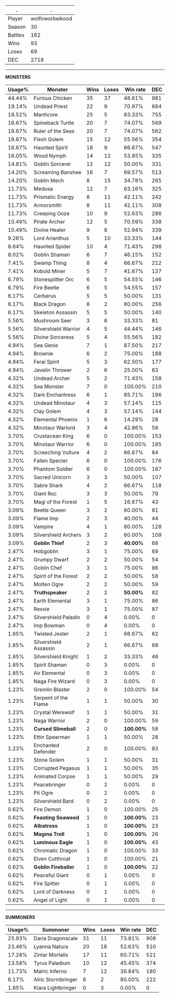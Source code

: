 .|.
|-|-
Player|wolfnworbeikood
Season|30
Battles|162
Wins|93
Loses|69
DEC|2718

---
**MONSTERS**

Usage%|Monster|Wins|Loses|Win rate|DEC|
-|-|-|-|-|-|
44.44%|Furious Chicken|35|37|48.61%|981|
19.14%|Undead Priest|22|9|70.97%|684|
18.52%|Manticore|25|5|83.33%|755|
16.67%|Spineback Turtle|20|7|74.07%|569|
16.67%|Ruler of the Seas|20|7|74.07%|562|
16.67%|Flesh Golem|15|12|55.56%|354|
16.67%|Haunted Spirit|18|9|66.67%|547|
16.05%|Wood Nymph|14|12|53.85%|335|
14.81%|Goblin Sorcerer|12|12|50.00%|331|
14.20%|Screaming Banshee|16|7|69.57%|513|
14.20%|Goblin Mech|8|15|34.78%|265|
11.73%|Medusa|12|7|63.16%|325|
11.73%|Prismatic Energy|8|11|42.11%|242|
11.73%|Armorsmith|8|11|42.11%|308|
11.73%|Creeping Ooze|10|9|52.63%|286|
10.49%|Pirate Archer|12|5|70.59%|338|
10.49%|Divine Healer|9|8|52.94%|339|
9.26%|Lord Arianthus|5|10|33.33%|144|
8.64%|Haunted Spider|10|4|71.43%|298|
8.02%|Goblin Shaman|6|7|46.15%|152|
7.41%|Swamp Thing|8|4|66.67%|212|
7.41%|Kobold Miner|5|7|41.67%|137|
6.79%|Stonesplitter Orc|6|5|54.55%|146|
6.79%|Fire Beetle|6|5|54.55%|157|
6.17%|Cerberus|5|5|50.00%|131|
6.17%|Black Dragon|8|2|80.00%|256|
6.17%|Skeleton Assassin|5|5|50.00%|140|
5.56%|Mushroom Seer|3|6|33.33%|81|
5.56%|Silvershield Warrior|4|5|44.44%|146|
5.56%|Divine Sorceress|5|4|55.56%|182|
4.94%|Sea Genie|7|1|87.50%|217|
4.94%|Brownie|6|2|75.00%|188|
4.94%|Feral Spirit|5|3|62.50%|177|
4.94%|Javelin Thrower|2|6|25.00%|63|
4.32%|Undead Archer|5|2|71.43%|158|
4.32%|Sea Monster|7|0|100.00%|210|
4.32%|Dark Enchantress|6|1|85.71%|196|
4.32%|Undead Minotaur|4|3|57.14%|115|
4.32%|Clay Golem|4|3|57.14%|144|
4.32%|Elemental Phoenix|1|6|14.29%|28|
4.32%|Minotaur Warlord|3|4|42.86%|58|
3.70%|Crustacean King|6|0|100.00%|153|
3.70%|Minotaur Warrior|6|0|100.00%|185|
3.70%|Screeching Vulture|4|2|66.67%|84|
3.70%|Fallen Specter|6|0|100.00%|176|
3.70%|Phantom Soldier|6|0|100.00%|187|
3.70%|Sacred Unicorn|3|3|50.00%|107|
3.70%|Sabre Shark|4|2|66.67%|118|
3.70%|Giant Roc|3|3|50.00%|79|
3.70%|Magi of the Forest|1|5|16.67%|43|
3.09%|Beetle Queen|3|2|60.00%|81|
3.09%|Flame Imp|2|3|40.00%|44|
3.09%|Vampire|4|1|80.00%|128|
3.09%|Silvershield Archers|3|2|60.00%|109|
3.09%|**Goblin Thief**|2|3|**40.00%**|68|
2.47%|Hobgoblin|3|1|75.00%|69|
2.47%|Grumpy Dwarf|2|2|50.00%|54|
2.47%|Goblin Chef|3|1|75.00%|86|
2.47%|Spirit of the Forest|2|2|50.00%|58|
2.47%|Molten Ogre|2|2|50.00%|59|
2.47%|**Truthspeaker**|2|2|**50.00%**|82|
2.47%|Earth Elemental|3|1|75.00%|86|
2.47%|Rexxie|3|1|75.00%|87|
2.47%|Silvershield Paladin|0|4|0.00%|0|
2.47%|Imp Bowman|0|4|0.00%|0|
1.85%|Twisted Jester|2|1|66.67%|62|
1.85%|Silvershield Assassin|2|1|66.67%|68|
1.85%|Silvershield Knight|1|2|33.33%|46|
1.85%|Spirit Shaman|0|3|0.00%|0|
1.85%|Air Elemental|0|3|0.00%|0|
1.85%|Naga Fire Wizard|0|3|0.00%|0|
1.23%|Gremlin Blaster|2|0|100.00%|54|
1.23%|Serpent of the Flame|1|1|50.00%|30|
1.23%|Crystal Werewolf|1|1|50.00%|31|
1.23%|Naga Warrior|2|0|100.00%|59|
1.23%|**Cursed Slimeball**|2|0|**100.00%**|58|
1.23%|Ettin Spearman|1|1|50.00%|28|
1.23%|Enchanted Defender|2|0|100.00%|83|
1.23%|Stone Golem|1|1|50.00%|31|
1.23%|Corrupted Pegasus|1|1|50.00%|35|
1.23%|Animated Corpse|1|1|50.00%|29|
1.23%|Peacebringer|0|2|0.00%|0|
1.23%|Pit Ogre|0|2|0.00%|0|
1.23%|Silvershield Bard|0|2|0.00%|0|
0.62%|Fire Demon|1|0|100.00%|25|
0.62%|**Feasting Seaweed**|1|0|**100.00%**|23|
0.62%|**Albatross**|1|0|**100.00%**|23|
0.62%|**Magma Troll**|1|0|**100.00%**|26|
0.62%|**Luminous Eagle**|1|0|**100.00%**|43|
0.62%|Chromatic Dragon|1|0|100.00%|33|
0.62%|Elven Cutthroat|1|0|100.00%|21|
0.62%|**Goblin Fireballer**|1|0|**100.00%**|22|
0.62%|Peaceful Giant|0|1|0.00%|0|
0.62%|Fire Spitter|0|1|0.00%|0|
0.62%|Lord of Darkness|0|1|0.00%|0|
0.62%|Angel of Light|0|1|0.00%|0|

---
**SUMMONERS**

Usage%|Summoner|Wins|Loses|Win rate|DEC|
-|-|-|-|-|-|
25.93%|Daria Dragonscale|31|11|73.81%|908|
23.46%|Lyanna Natura|20|18|52.63%|510|
17.28%|Zintar Mortalis|17|11|60.71%|521|
13.58%|Tyrus Paladium|10|12|45.45%|374|
11.73%|Malric Inferno|7|12|36.84%|180|
6.17%|Alric Stormbringer|8|2|80.00%|222|
1.85%|Kiara Lightbringer|0|3|0.00%|0|
